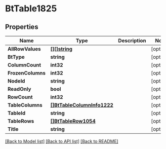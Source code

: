 # BtTable1825

## Properties

Name | Type | Description | Notes
------------ | ------------- | ------------- | -------------
**AllRowValues** | [**[][]string**](array.md) |  | [optional] 
**BtType** | **string** |  | [optional] 
**ColumnCount** | **int32** |  | [optional] 
**FrozenColumns** | **int32** |  | [optional] 
**NodeId** | **string** |  | [optional] 
**ReadOnly** | **bool** |  | [optional] 
**RowCount** | **int32** |  | [optional] 
**TableColumns** | [**[]BtTableColumnInfo1222**](BTTableColumnInfo-1222.md) |  | [optional] 
**TableId** | **string** |  | [optional] 
**TableRows** | [**[]BtTableRow1054**](BTTableRow-1054.md) |  | [optional] 
**Title** | **string** |  | [optional] 

[[Back to Model list]](../README.md#documentation-for-models) [[Back to API list]](../README.md#documentation-for-api-endpoints) [[Back to README]](../README.md)


